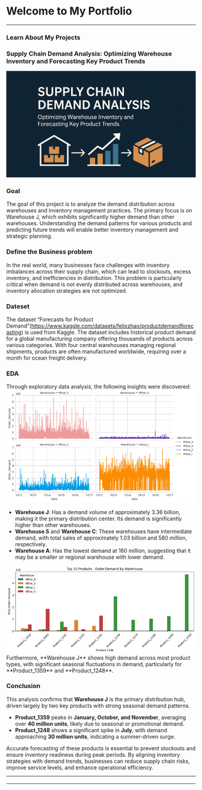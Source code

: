 
# Welcome to My Portfolio

---
### Learn About My Projects
### Supply Chain Demand Analysis: Optimizing Warehouse Inventory and Forecasting Key Product Trends
<img src="./images/cover.png?raw=true"/>

### Goal
The goal of this project is to analyze the demand distribution across warehouses and inventory management practices. The primary focus is on Warehouse J, which exhibits significantly higher demand than other warehouses. Understanding the demand patterns for various products and predicting future trends will enable better inventory management and strategic planning.

### Define the Business problem
In the real world, many businesses face challenges with inventory imbalances across their supply chain, which can lead to stockouts, excess inventory, and inefficiencies in distribution. This problem is particularly critical when demand is not evenly distributed across warehouses, and inventory allocation strategies are not optimized.

### Dateset
The dataset “Forecasts for Product Demand”(https://www.kaggle.com/datasets/felixzhao/productdemandforecasting) is used from Kaggle. The dataset includes historical product demand for a global manufacturing company offering thousands of products across various categories. With four central warehouses managing regional shipments, products are often manufactured worldwide, requiring over a month for ocean freight delivery.

### EDA
Through exploratory data analysis, the following insights were discovered:
<img src="./images/by warehouse.png?raw=true"/>
- **Warehouse J**: Has a demand volume of approximately 3.36 billion, making it the primary distribution center. Its demand is significantly higher than other warehouses.
- **Warehouse S** and **Warehouse C**: These warehouses have intermediate demand, with total sales of approximately 1.03 billion and 580 million, respectively.
- **Warehouse A**: Has the lowest demand at 160 million, suggesting that it may be a smaller or regional warehouse with lower demand.
<img src="./images/top 10.png?raw=true"/>
Furthermore, **Warehouse J** shows high demand across most product types, with significant seasonal fluctuations in demand, particularly for **Product_1359** and **Product_1248**.

### Conclusion

This analysis confirms that **Warehouse J** is the primary distribution hub, driven largely by two key products with strong seasonal demand patterns.

- **Product_1359** peaks in **January, October, and November**, averaging over **40 million units**, likely due to seasonal or promotional demand.
- **Product_1248** shows a significant spike in **July**, with demand approaching **30 million units**, indicating a summer-driven surge.

Accurate forecasting of these products is essential to prevent stockouts and ensure inventory readiness during peak periods. By aligning inventory strategies with demand trends, businesses can reduce supply chain risks, improve service levels, and enhance operational efficiency.


---
#### 

---




